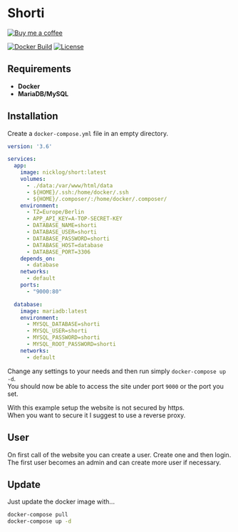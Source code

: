 # Shorti

[![Buy me a coffee](https://www.buymeacoffee.com/assets/img/custom_images/orange_img.png)](https://www.buymeacoffee.com/nicklog)

[![Docker Build](https://img.shields.io/docker/cloud/build/nicklog/shorti.svg?style=flat-square&logo=docker)](https://hub.docker.com/r/nicklog/shorti)
[![License](https://img.shields.io/github/license/nicklog/shorti.svg?style=flat-square&logo=license)](https://github.com/nicklog/shorti)


##  Requirements

* **Docker**
* **MariaDB/MySQL**

##  Installation

Create a `docker-compose.yml` file in an empty directory.

```yaml
version: '3.6'

services:
  app:
    image: nicklog/short:latest
    volumes:
      - ./data:/var/www/html/data
      - ${HOME}/.ssh:/home/docker/.ssh
      - ${HOME}/.composer/:/home/docker/.composer/
    environment:
      - TZ=Europe/Berlin
      - APP_API_KEY=A-TOP-SECRET-KEY
      - DATABASE_NAME=shorti
      - DATABASE_USER=shorti
      - DATABASE_PASSWORD=shorti
      - DATABASE_HOST=database
      - DATABASE_PORT=3306
    depends_on:
      - database
    networks:
      - default
    ports:
      - "9000:80"

  database:
    image: mariadb:latest
    environment:
      - MYSQL_DATABASE=shorti
      - MYSQL_USER=shorti
      - MYSQL_PASSWORD=shorti
      - MYSQL_ROOT_PASSWORD=shorti
    networks:
      - default
```
Change any settings to your needs and then run simply `docker-compose up -d`.  
You should now be able to access the site under port `9000` or the port you set.

With this example setup the website is not secured by https.  
When you want to secure it I suggest to use a reverse proxy.

## User

On first call of the website you can create a user. Create one and then login.  
The first user becomes an admin and can create more user if necessary.

##  Update

Just update the docker image with...
```bash
docker-compose pull
docker-compose up -d
```
